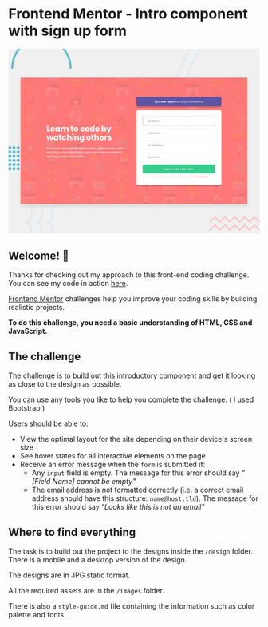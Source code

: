 # Frontend Mentor - Intro component with sign up form

![Design preview for the Intro component with sign up form coding challenge](./design/desktop-preview.jpg)

## Welcome! 👋

Thanks for checking out my approach to this front-end coding challenge. You can see my code in action [here](https://charandvvk.github.io/Frontend-Mentor-Intro-component-with-sign-up-form/).

[Frontend Mentor](https://www.frontendmentor.io) challenges help you improve your coding skills by building realistic projects.

**To do this challenge, you need a basic understanding of HTML, CSS and JavaScript.**

## The challenge

The challenge is to build out this introductory component and get it looking as close to the design as possible.

You can use any tools you like to help you complete the challenge. ( I used Bootstrap )

Users should be able to:

- View the optimal layout for the site depending on their device's screen size
- See hover states for all interactive elements on the page
- Receive an error message when the `form` is submitted if:
  - Any `input` field is empty. The message for this error should say *"[Field Name] cannot be empty"*
  - The email address is not formatted correctly (i.e. a correct email address should have this structure: `name@host.tld`). The message for this error should say *"Looks like this is not an email"*

## Where to find everything

The task is to build out the project to the designs inside the `/design` folder. There is a mobile and a desktop version of the design. 

The designs are in JPG static format.

All the required assets are in the `/images` folder.

There is also a `style-guide.md` file containing the information such as color palette and fonts.
